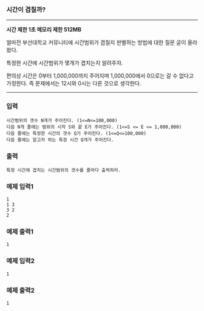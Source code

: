 ### 시간이 겹칠까?
---
**시간 제한 1초 메모리 제한 512MB**  

얼마전 부산대학교 커뮤니티에 시간범위가 겹칠지 판별하는 방법에 대한 질문 글이 올라왔다.

특정한 시간에 시간범위가 몇개가 겹치는지 알려주자.

편의상 시간은 0부터 1,000,000까지 주어지며 1,000,000에서 0으로는 갈 수 없다고 가정한다. 즉 문제에서는 12시와 0시는 다른 것으로 생각한다.


---

### 입력
```
시간범위의 갯수 N개가 주어진다. (1<=N<=100,000)
다음 N개 줄에는 범위의 시작 S와 끝 E가 주어진다. (1<=S <= E <= 1,000,000)
다음 줄에는 특정한 시간의 갯수 Q가 주어진다. (1<=Q<=100,000)
다음 줄에는 알고자 하는 특정 시간 Q개가 주어진다.
```

### 출력
```
특정 시간에 겹치는 시간범위의 갯수를 줄마다 출력하라.
```

### 예제 입력1
```
1
1 3
3 2
2
```

### 예제 출력1
```
1
```

### 예제 입력2
```
1
```


### 예제 출력2
```
1
```
